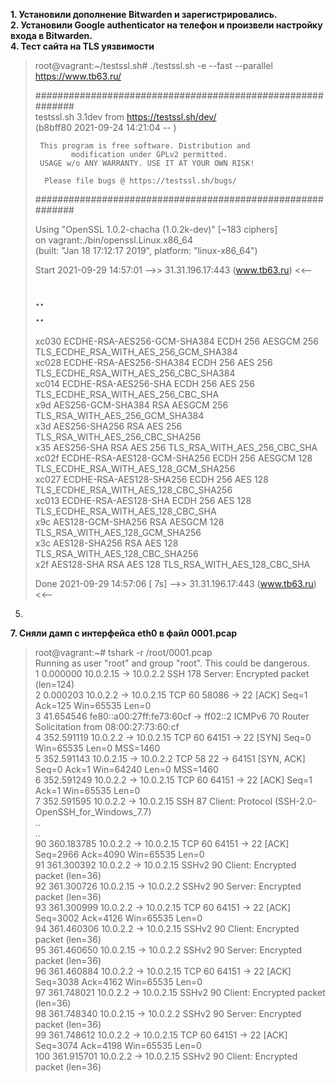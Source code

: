 **1. Установили дополнение Bitwarden и зарегистрировались.**  
**2. Установили Google authenticator на телефон и произвели настройку входа в Bitwarden.**  
**4. Тест сайта на TLS уязвимости**  
>root@vagrant:~/testssl.sh# ./testssl.sh -e --fast --parallel https://www.tb63.ru/  
>  
>###########################################################  
>    testssl.sh       3.1dev from https://testssl.sh/dev/  
>    (b8bff80 2021-09-24 14:21:04 -- )  
>  
>      This program is free software. Distribution and  
>             modification under GPLv2 permitted.  
>      USAGE w/o ANY WARRANTY. USE IT AT YOUR OWN RISK!  
>  
>       Please file bugs @ https://testssl.sh/bugs/  
>  
>###########################################################  
>  
> Using "OpenSSL 1.0.2-chacha (1.0.2k-dev)" [~183 ciphers]  
> on vagrant:./bin/openssl.Linux.x86_64  
> (built: "Jan 18 17:12:17 2019", platform: "linux-x86_64")  
>  
>  
> Start 2021-09-29 14:57:01        -->> 31.31.196.17:443 (www.tb63.ru) <<--  
>  
>..   
>..  
>-----------------------------------------------------------------------------------------------------------------------------  
> xc030   ECDHE-RSA-AES256-GCM-SHA384       ECDH 256   AESGCM      256      TLS_ECDHE_RSA_WITH_AES_256_GCM_SHA384          
> xc028   ECDHE-RSA-AES256-SHA384           ECDH 256   AES         256      TLS_ECDHE_RSA_WITH_AES_256_CBC_SHA384          
> xc014   ECDHE-RSA-AES256-SHA              ECDH 256   AES         256      TLS_ECDHE_RSA_WITH_AES_256_CBC_SHA             
> x9d     AES256-GCM-SHA384                 RSA        AESGCM      256      TLS_RSA_WITH_AES_256_GCM_SHA384                
> x3d     AES256-SHA256                     RSA        AES         256      TLS_RSA_WITH_AES_256_CBC_SHA256                
> x35     AES256-SHA                        RSA        AES         256      TLS_RSA_WITH_AES_256_CBC_SHA                   
> xc02f   ECDHE-RSA-AES128-GCM-SHA256       ECDH 256   AESGCM      128      TLS_ECDHE_RSA_WITH_AES_128_GCM_SHA256          
> xc027   ECDHE-RSA-AES128-SHA256           ECDH 256   AES         128      TLS_ECDHE_RSA_WITH_AES_128_CBC_SHA256          
> xc013   ECDHE-RSA-AES128-SHA              ECDH 256   AES         128      TLS_ECDHE_RSA_WITH_AES_128_CBC_SHA             
> x9c     AES128-GCM-SHA256                 RSA        AESGCM      128      TLS_RSA_WITH_AES_128_GCM_SHA256                
> x3c     AES128-SHA256                     RSA        AES         128      TLS_RSA_WITH_AES_128_CBC_SHA256                
> x2f     AES128-SHA                        RSA        AES         128      TLS_RSA_WITH_AES_128_CBC_SHA                   
>  
>  
> Done 2021-09-29 14:57:06 [   7s] -->> 31.31.196.17:443 (www.tb63.ru) <<--  
  
5.  
**7. Сняли дамп с интерфейса eth0 в файл 0001.pcap**  
>root@vagrant:~# tshark -r /root/0001.pcap  
>Running as user "root" and group "root". This could be dangerous.  
>    1   0.000000    10.0.2.15 → 10.0.2.2     SSH 178 Server: Encrypted packet (len=124)  
>    2   0.000203     10.0.2.2 → 10.0.2.15    TCP 60 58086 → 22 [ACK] Seq=1 Ack=125 Win=65535 Len=0  
>    3  41.654546 fe80::a00:27ff:fe73:60cf → ff02::2      ICMPv6 70 Router Solicitation from 08:00:27:73:60:cf  
>    4 352.591119     10.0.2.2 → 10.0.2.15    TCP 60 64151 → 22 [SYN] Seq=0 Win=65535 Len=0 MSS=1460  
>    5 352.591143    10.0.2.15 → 10.0.2.2     TCP 58 22 → 64151 [SYN, ACK] Seq=0 Ack=1 Win=64240 Len=0 MSS=1460  
>    6 352.591249     10.0.2.2 → 10.0.2.15    TCP 60 64151 → 22 [ACK] Seq=1 Ack=1 Win=65535 Len=0  
>    7 352.591595     10.0.2.2 → 10.0.2.15    SSH 87 Client: Protocol (SSH-2.0-OpenSSH_for_Windows_7.7)  
>..  
>..  
>   90 360.183785     10.0.2.2 → 10.0.2.15    TCP 60 64151 → 22 [ACK] Seq=2966 Ack=4090 Win=65535 Len=0  
>   91 361.300392     10.0.2.2 → 10.0.2.15    SSHv2 90 Client: Encrypted packet (len=36)  
>   92 361.300726    10.0.2.15 → 10.0.2.2     SSHv2 90 Server: Encrypted packet (len=36)  
>   93 361.300999     10.0.2.2 → 10.0.2.15    TCP 60 64151 → 22 [ACK] Seq=3002 Ack=4126 Win=65535 Len=0  
>   94 361.460306     10.0.2.2 → 10.0.2.15    SSHv2 90 Client: Encrypted packet (len=36)  
>   95 361.460650    10.0.2.15 → 10.0.2.2     SSHv2 90 Server: Encrypted packet (len=36)  
>   96 361.460884     10.0.2.2 → 10.0.2.15    TCP 60 64151 → 22 [ACK] Seq=3038 Ack=4162 Win=65535 Len=0  
>   97 361.748021     10.0.2.2 → 10.0.2.15    SSHv2 90 Client: Encrypted packet (len=36)  
>   98 361.748340    10.0.2.15 → 10.0.2.2     SSHv2 90 Server: Encrypted packet (len=36)  
>   99 361.748612     10.0.2.2 → 10.0.2.15    TCP 60 64151 → 22 [ACK] Seq=3074 Ack=4198 Win=65535 Len=0  
>  100 361.915701     10.0.2.2 → 10.0.2.15    SSHv2 90 Client: Encrypted packet (len=36)  
  

